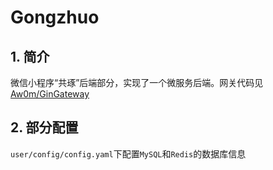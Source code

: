 # Gongzhuo

## 1. 简介

微信小程序“共琢”后端部分，实现了一个微服务后端。网关代码见[Aw0m/GinGateway](https://github.com/Aw0m/GinGateway)

## 2. 部分配置

`user/config/config.yaml`下配置`MySQL`和`Redis`的数据库信息
